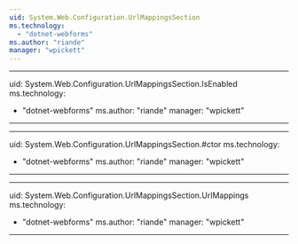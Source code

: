 ```yaml
---
uid: System.Web.Configuration.UrlMappingsSection
ms.technology: 
  - "dotnet-webforms"
ms.author: "riande"
manager: "wpickett"
---
```


---
uid: System.Web.Configuration.UrlMappingsSection.IsEnabled
ms.technology: 
  - "dotnet-webforms"
ms.author: "riande"
manager: "wpickett"
---

---
uid: System.Web.Configuration.UrlMappingsSection.#ctor
ms.technology: 
  - "dotnet-webforms"
ms.author: "riande"
manager: "wpickett"
---

---
uid: System.Web.Configuration.UrlMappingsSection.UrlMappings
ms.technology: 
  - "dotnet-webforms"
ms.author: "riande"
manager: "wpickett"
---
